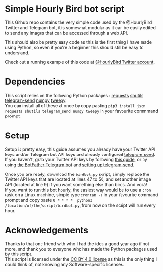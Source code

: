 # Simple Hourly Bird bot script

This Github repo contains the very simple code used by the @HourlyBird Twitter and Telegram bot, it is somewhat modular as it can be easily edited to send any images that can be accessed through a web API.

This should also be pretty easy code as this is the first thing I have made using Python, so even if you're a beginner this should still be easy to understand.

Check out a running example of this code at <a href="https://twitter.com/HourlyBird">@HourlyBird Twitter account</a>.

# Dependencies

This script relies on the following Python packages :
<a href="https://pypi.org/project/requests/">requests</a>
<a href="https://pypi.org/project/shutils/">shutils</a>
<a href="https://pypi.org/project/telegram-send/">telegram-send</a>
<a href="https://pypi.org/project/numpy/">numpy</a>
<a href="https://pypi.org/project/tweepy/">tweepy</a>.
<br> You can install all of these at once by copy pasting `pip3 install json requests shutils telegram_send numpy tweepy` in your favourite commmand prompt.

# Setup

Setup is pretty easy, this guide assumes you already have your Twitter API keys and/or Telegram bot API keys and already configured <a href="https://pypi.org/project/telegram-send/">telegram_send</a>.
<br> If you haven't, grab your Twitter API keys by following <a href="https://developer.twitter.com/en/docs/twitter-api/getting-started/getting-access-to-the-twitter-api">this guide</a>, or by using <a href="https://t.me/BotFather">the BotFather Telegram bot</a> and <a href="https://pypi.org/project/telegram-send/#installation">setting up telegram-send</a>.

Once you are ready, download the `birdbot.py` script, simply replace the Twitter API keys that are located at lines 47 to 50, and set another image API (located at line 9) if you want something else than birds. And voilà!
<br> If you want to run this bot hourly, the easiest way would be to use a `cron` task on a Linux machine, simple type `crontab -e` in your favourite command prompt and copy paste `0 * * * *  python3 /location/of/the/script/birdbot.py`, from now on the script will run every hour.

# Acknowledgements

Thanks to that one friend with who I had the idea a good year ago if not more, and thank you to everyone who has made the Python packages used by this script.
<br> This script is licensed under the <a href="https://creativecommons.org/licenses/by/4.0/">CC BY 4.0 license</a> as this is the only thing I could think of, not knowing any Software-specific licenses.
